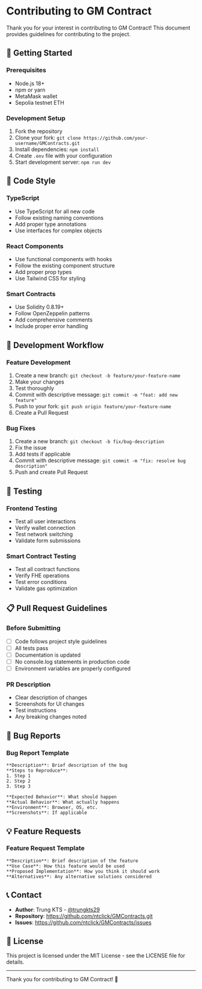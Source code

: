 # Contributing to GM Contract

Thank you for your interest in contributing to GM Contract! This document provides guidelines for contributing to the project.

## 🚀 Getting Started

### Prerequisites
- Node.js 18+ 
- npm or yarn
- MetaMask wallet
- Sepolia testnet ETH

### Development Setup
1. Fork the repository
2. Clone your fork: `git clone https://github.com/your-username/GMContracts.git`
3. Install dependencies: `npm install`
4. Create `.env` file with your configuration
5. Start development server: `npm run dev`

## 📝 Code Style

### TypeScript
- Use TypeScript for all new code
- Follow existing naming conventions
- Add proper type annotations
- Use interfaces for complex objects

### React Components
- Use functional components with hooks
- Follow the existing component structure
- Add proper prop types
- Use Tailwind CSS for styling

### Smart Contracts
- Use Solidity 0.8.19+
- Follow OpenZeppelin patterns
- Add comprehensive comments
- Include proper error handling

## 🔧 Development Workflow

### Feature Development
1. Create a new branch: `git checkout -b feature/your-feature-name`
2. Make your changes
3. Test thoroughly
4. Commit with descriptive message: `git commit -m "feat: add new feature"`
5. Push to your fork: `git push origin feature/your-feature-name`
6. Create a Pull Request

### Bug Fixes
1. Create a new branch: `git checkout -b fix/bug-description`
2. Fix the issue
3. Add tests if applicable
4. Commit with descriptive message: `git commit -m "fix: resolve bug description"`
5. Push and create Pull Request

## 🧪 Testing

### Frontend Testing
- Test all user interactions
- Verify wallet connection
- Test network switching
- Validate form submissions

### Smart Contract Testing
- Test all contract functions
- Verify FHE operations
- Test error conditions
- Validate gas optimization

## 📋 Pull Request Guidelines

### Before Submitting
- [ ] Code follows project style guidelines
- [ ] All tests pass
- [ ] Documentation is updated
- [ ] No console.log statements in production code
- [ ] Environment variables are properly configured

### PR Description
- Clear description of changes
- Screenshots for UI changes
- Test instructions
- Any breaking changes noted

## 🐛 Bug Reports

### Bug Report Template
```
**Description**: Brief description of the bug
**Steps to Reproduce**: 
1. Step 1
2. Step 2
3. Step 3

**Expected Behavior**: What should happen
**Actual Behavior**: What actually happens
**Environment**: Browser, OS, etc.
**Screenshots**: If applicable
```

## 💡 Feature Requests

### Feature Request Template
```
**Description**: Brief description of the feature
**Use Case**: How this feature would be used
**Proposed Implementation**: How you think it should work
**Alternatives**: Any alternative solutions considered
```

## 📞 Contact

- **Author**: Trung KTS - [@trungkts29](https://twitter.com/trungkts29)
- **Repository**: https://github.com/ntclick/GMContracts.git
- **Issues**: https://github.com/ntclick/GMContracts/issues

## 📄 License

This project is licensed under the MIT License - see the LICENSE file for details.

---

Thank you for contributing to GM Contract! 🚀 